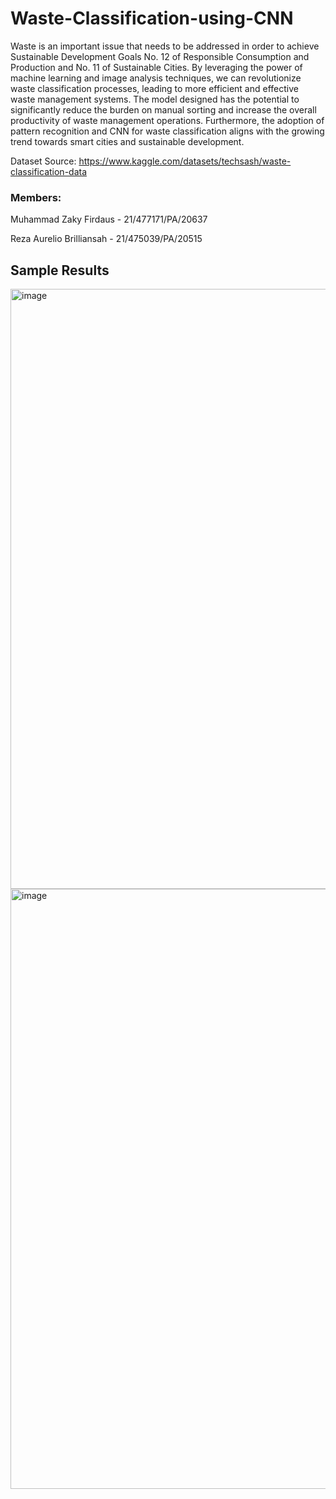 # Waste-Classification-using-CNN
Waste is an important issue that needs to be addressed in order to achieve Sustainable Development Goals No. 12 of Responsible Consumption and Production and No. 11 of Sustainable Cities. By leveraging the power of machine learning and image analysis techniques, we can revolutionize waste classification processes, leading to more efficient and effective waste management systems. The model designed has the potential to significantly reduce the burden on manual sorting and increase the overall productivity of waste management operations. Furthermore, the adoption of pattern recognition and CNN for waste classification aligns with the growing trend towards smart cities and sustainable development.

Dataset Source: https://www.kaggle.com/datasets/techsash/waste-classification-data 

### Members:
Muhammad Zaky Firdaus - 21/477171/PA/20637

Reza Aurelio Brilliansah - 21/475039/PA/20515

## Sample Results
<img width="960" alt="image" src="https://github.com/anoodleReza/Waste-Classification-using-CNN/assets/38813206/a520fd35-8b41-4d9a-8144-2ae9db1cb0f6">

<img width="960" alt="image" src="https://github.com/anoodleReza/Waste-Classification-using-CNN/assets/38813206/b7f558cc-7cf7-400e-b0b6-13dd5a332c6c">

